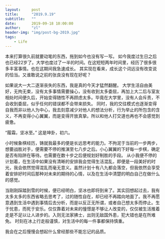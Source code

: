 ```yaml
---
layout:     post
title:      "2019.9.19"
subtitle:   ""
date:       2019-09-18 10:00:00
author:     "zl"
header-img: "img/post-bg-2019.jpg"
tags:
    - Life
---
```



本来打算很久前就要动笔的东西，拖到如今也没有写一写。
如今我度过生日之后也已经22岁了。大学也度过了一半的时间。在这短短两年时间里，经历了很多很多丰富事情。也在这期间我急速成长。
其实现在看来，成长这个词远没有改变说的恰当。又谁敢说之前的张良没有现在好呢？

如果说大一大二逐渐丧失的东西，我是真的今天才猛然翻醒。
大学生活自由美好，无拘无束，没有太多事情需要操心，没有收到太多委屈，再加上大二后与室友相处时间便久后，开始变得随性不再顾虑太多。毕竟在大学里，没有人会斥责，不会收到委屈，似乎任何的错误都不会带来损失。
同时，我的交往模式也逐渐变得自我而非以他人为中心，我去刻意减少对他人的想法分析，行为举止的所包含的含义，不再变得小心翼翼，而是变得开放真挚。所以和他人打交道也再也不会感觉到疲惫。

“履霜，坚冰至。”
这是坤卦，初六。

小时候象棋经历，铸就我最多的便是长远思考的能力。不拘泥于当前的一步两步，想要战胜对手，便需要不停的推演至七八步之后。小心翼翼的下好每一步棋，确定是否有陷阱在等待。也需要在数十步之后便规划好制胜的手段。
从小我便不停的计划着，在生活中如果没有清晰的安排我会觉得生活混乱，即便是一段美好的时光，我会依然觉得混乱而毫无意义。虽然计划十有八九都会落空，但我依然会享受着安排好时间后那种对未来的期待的心情，以及在生活中清楚的明白自己在做什么的感觉。

当刚刚踩踏到雪的时候，便已经明白，坚冰也即将到来了。其实回想起过去，我有太多太多的东西省略去思考了，过的随性自在，却已经不再踏向地面了。我不再愿意遇到生活中遇到事情后去分析，而是以反正无所谓，或者自己想太多而停止。生于忧患，而死于安乐。仅仅靠着对未来的憧憬是不够让人改变的，仅仅被生活推着走是不足以让人进步的。入则无法家拂士，出则无敌国外患，犯大错也是在所难免。
时刻在冰上行走般谨慎，对生活中的每一件事都保持慎重。

我会在之后慢慢会想起什么曾经那些不能忘记的品质。
